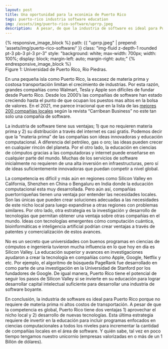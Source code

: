 ```yaml
---
layout: post
title: Una oportunidad para la econimia de Puerto Rico
tags: puerto-rico industria software education
img: /assets/img/puerto-rico-software/uprrp.jpeg
description:  A pesar, de que la industria de software es ideal para Puerto Rico porque no requiere de materia prima ni altos costos de transportación. En el 2021, no hay ninguna compañia de software entre las mejores 200 compañías locales según la revista “Carribean Business”. En este corto articulo mencionamos algunas estrategías para hacer crecer esta industría.
---
```


<div class="container mt-5">
    {% responsive_image_block %}
    path: {{ "uprrp.jpeg" | prepend: 'assets/img/puerto-rico-software/' }}
    class: "img-fluid z-depth-1 rounded  pt-3 pb-3 pl-3 pr-3"
    style: "background: white; max-width: 700px; width: 100%; display: block; margin-left: auto; margin-right: auto;"
    {% endresponsive_image_block %}
    <div class="caption">
        Figure 1: Universidad de Puerto Rico, Rio Piedras.
    </div>
</div>

En una pequeña isla como Puerto Rico, la escasez de materia prima y costosa transportación limitan el crecimiento de industrias. Por esta razón, grandes compañías como Walmart, Tesla y Apple son difíciles de fundar desde Puerto Rico. Desde los 2000’s las compañías de software han estado creciendo hasta el punto de que ocupan los puestos mas altos en la bolsa de valores. En el 2021, me parece irracional que en la lista de las [mejores 200 compañías locales](https://caribbeanbusiness.com/top-200-locally-owned-companies-2021/) según la revista “Carribean Business” no este tan solo una compañía de software. 

La industria de software tiene sus ventajas; 1) que no requieren materia prima y 2) su distribución a través del internet es casi gratis. Podemos decir que la “materia prima” de las compañías son ideas innovadoras y educación computacional. A diferencia del petróleo, gas o oro; las ideas pueden crecer en cualquier rincón del planeta. Por el otro lado, la educación en ciencias de cómputos gracias a las computadoras y internet puede enseñarse en cualquier parte del mundo. Muchas de los servicios de software inicialmente no requieren de una alta inversión en infraestructuras, pero sí de ideas suficientemente innovadoras que puedan competir a nivel global.

La competencia es difícil y más aún en regiones como Silicon Valley en California, Shenzhen en China o Bengaluru en India donde la educación computacional esta muy desarrollada. Pero aún así, compañías puertorriqueñas tienen una ventaja por entender las necesidades locales. Son las únicas que pueden crear soluciones adecuadas a las necesidades de este nicho local para luego expandirse a otras regiones con problemas similares. Por otro lado, otra estrategia es la investigación y desarrollo de tecnologías que permitan obtener una ventaja sobre otras compañías en el mundo. Ideas con tecnologías emergentes cómo computación cuántica, bioinformáticas e inteligencia artificial podrían crear ventajas a través de patentes y comercialización de estos avances.

No es un secreto que universidades con buenos programas en ciencias de cómputos e ingeniería tuvieron mucha influencia en lo que hoy en día es Silicon Valley. La educación superior y avances en investigaciones ayudaron a crear la tecnología en compañías como Apple, Google, Netflix y etc. Por ejemplo, el algoritmo de búsqueda PageRank fue desarrollado en como parte de una investigación en la Universidad de Stanford por los fundadores de Google. De igual manera, Puerto Rico tiene el potencial de seguir los pasos de Silicon Valley si se invierte en su educación para lograr desarrollar capital intelectual suficiente para desarrollar una industria de software boyante.


En conclusión, la industria de software es ideal para Puerto Rico porque no requiere de materia prima ni altos costos de transportación. A pesar de que la competencia es global, Puerto Rico tiene dos ventajas 1) aprovechar el nicho local y 2) desarrollo de nuevas tecnologías. Esta última estrategia requiere de invertir en la educación para incluir programas enfocados en ciencias computacionales a todos los niveles para incrementar la cantidad de compañías locales en el área de software. Y quién sabe, tal vez en poco tiempo tengamos nuestro unicornio (empresas valorizadas en o más de un 1 Billón de dólares).